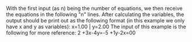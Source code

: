 With the first input (as n) being the number of equations, we then receive the equations in the following "n" lines.
After calculating the variables, the output should be print out as the following format (in this example we only have x and y as variables): x=1.00 | y=2.00
The input of this example is the following for more reference:
2
+3x-4y=-5
+1y-2x=00
